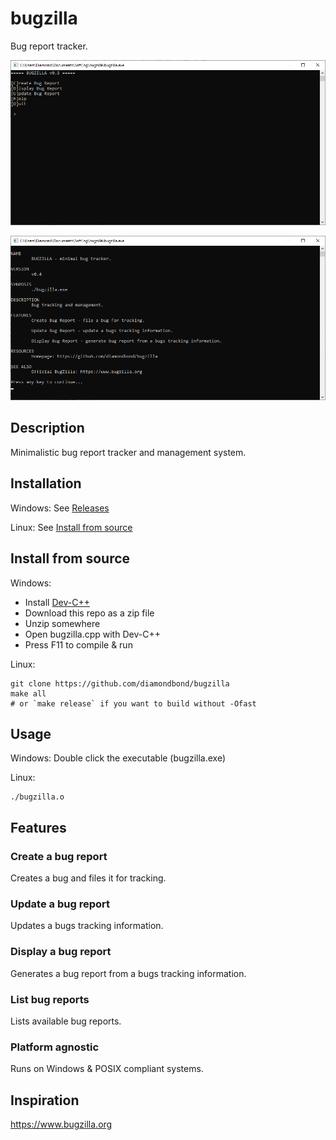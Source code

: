# bugzilla
Bug report tracker.

![bugzilla main menu](res/mainmenu.png)

![bugzilla help](res/help.png)

## Description
Minimalistic bug report tracker and management system.

## Installation
Windows: See [Releases](https://github.com/DiamondBond/bugzilla/releases)

Linux: See [Install from source](#install-from-source)

## Install from source
Windows:
- Install [Dev-C++](https://sourceforge.net/projects/orwelldevcpp)
- Download this repo as a zip file
- Unzip somewhere
- Open bugzilla.cpp with Dev-C++
- Press F11 to compile & run

Linux:
```
git clone https://github.com/diamondbond/bugzilla
make all
# or `make release` if you want to build without -Ofast
```

## Usage
Windows: Double click the executable (bugzilla.exe)

Linux: 
```
./bugzilla.o
```

## Features
### Create a bug report
Creates a bug and files it for tracking.
### Update a bug report
Updates a bugs tracking information.
### Display a bug report
Generates a bug report from a bugs tracking information.
### List bug reports
Lists available bug reports.
### Platform agnostic
Runs on Windows & POSIX compliant systems.

## Inspiration
https://www.bugzilla.org
